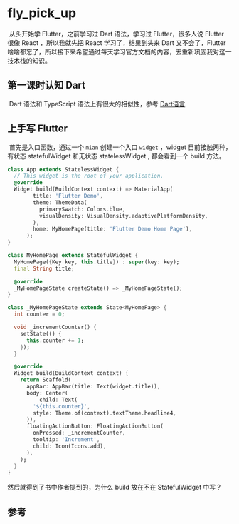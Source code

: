 # fly_pick_up

​	从头开始学 Flutter，之前学习过 Dart 语法，学习过 Flutter，很多人说 Flutter 很像 React ，所以我就先把 React 学习了，结果到头来 Dart 又不会了，Flutter 啥啥都忘了，所以接下来希望通过每天学习官方文档的内容，去重新巩固我对这一技术栈的知识。


## 第一课时认知 Dart

​	Dart 语法和 TypeScript 语法上有很大的相似性，参考 [Dart语言](https://www.dartcn.com/guides/language/)









## 上手写 Flutter

​	首先是入口函数，通过一个 `mian` 创建一个入口 `widget` ，widget 目前接触两种，有状态 statefulWidget 和无状态 statelessWidget , 都会看到一个 build 方法。 

```dart
class App extends StatelessWidget {
  // This widget is the root of your application.
  @override
  Widget build(BuildContext context) => MaterialApp(
        title: 'Flutter Demo',
        theme: ThemeData(
          primarySwatch: Colors.blue,
          visualDensity: VisualDensity.adaptivePlatformDensity,
        ),
        home: MyHomePage(title: 'Flutter Demo Home Page'),
      );
}
```

```dart
class MyHomePage extends StatefulWidget {
  MyHomePage({Key key, this.title}) : super(key: key);
  final String title;

  @override
  _MyHomePageState createState() => _MyHomePageState();
}

class _MyHomePageState extends State<MyHomePage> {
  int counter = 0;

  void _incrementCounter() {
    setState(() {
      this.counter += 1;
    });
  }

  @override
  Widget build(BuildContext context) {
    return Scaffold(
      appBar: AppBar(title: Text(widget.title)),
      body: Center(
          child: Text(
        '${this.counter}',
        style: Theme.of(context).textTheme.headline4,
      )),
      floatingActionButton: FloatingActionButton(
        onPressed: _incrementCounter,
        tooltip: 'Increment',
        child: Icon(Icons.add),
      ),
    );
  }
}
```

然后就得到了书中作者提到的，为什么 build 放在不在 StatefulWidget 中写？





## 参考

[Dart 编程语言]: https://www.dartcn.com/guides/language/

